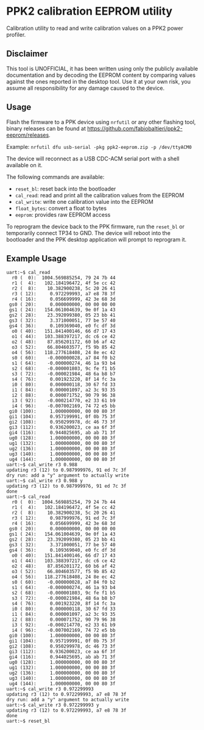 # PPK2 calibration EEPROM utility

Calibration utility to read and write calibration values on a PPK2 power
profiler.

## Disclaimer

This tool is UNOFFICIAL, it has been written using only the publicly available
documentation and by decoding the EEPROM content by comparing values against
the ones reported in the desktop tool. Use it at your own risk, you assume all
responsibility for any damage caused to the device.

## Usage

Flash the firmware to a PPK device using `nrfutil` or any other flashing tool,
binary releases can be found at
https://github.com/fabiobaltieri/ppk2-eeprom/releases.

Example: `nrfutil dfu usb-serial -pkg ppk2-eeprom.zip -p /dev/ttyACM0`

The device will reconnect as a USB CDC-ACM serial port with a shell available
on it.

The following commands are available:

- `reset_bl`: reset back into the bootloader
- `cal_read`: read and print all the calibration values from the EEPROM
- `cal_write`: write one calibration value into the EEPROM
- `float_bytes`: convert a float to bytes
- `eeprom`: provides raw EEPROM access

To reprogram the device back to the PPK firmware, run the `reset_bl` or
temporarily connect TP34 to GND. The device will reboot into the bootloader and
the PPK desktop application will prompt to reprogram it.

## Example Usage

```
uart:~$ cal_read 
  r0 (  0):  1004.569885254, 79 24 7b 44
  r1 (  4):   102.184196472, 4f 5e cc 42
  r2 (  8):    10.382900238, 5c 20 26 41
  r3 ( 12):     0.972299993, a7 e8 78 3f
  r4 ( 16):     0.056699999, 42 3e 68 3d
 gs0 ( 20):     0.000000000, 00 00 00 00
 gs1 ( 24):   154.061004639, 9e 0f 1a 43
 gs2 ( 28):    23.392099380, 05 23 bb 41
 gs3 ( 32):     3.371000051, 77 be 57 40
 gs4 ( 36):     0.109369040, e0 fc df 3d
  o0 ( 40):   151.841400146, 66 d7 17 43
  o1 ( 44):   103.388397217, dc c6 ce 42
  o2 ( 48):    87.856201172, 60 b6 af 42
  o3 ( 52):    66.804603577, f5 9b 85 42
  o4 ( 56):   118.277618408, 24 8e ec 42
  s0 ( 60):    -0.000000028, a7 84 f0 b2
  s1 ( 64):    -0.000000274, 46 1a 93 b4
  s2 ( 68):    -0.000001803, 9c fe f1 b5
  s3 ( 72):    -0.000021984, 48 6a b8 b7
  s4 ( 76):     0.001923220, 8f 14 fc 3a
  i0 ( 80):     0.000000118, 30 67 fd 33
  i1 ( 84):     0.000001097, a2 3c 93 35
  i2 ( 88):     0.000071752, 90 79 96 38
  i3 ( 92):    -0.000214770, e2 33 61 b9
  i4 ( 96):    -0.007002169, 74 72 e5 bb
 gi0 (100):     1.000000000, 00 00 80 3f
 gi1 (104):     0.957199991, 0f 0b 75 3f
 gi2 (108):     0.950299978, dc 46 73 3f
 gi3 (112):     0.936200023, ce aa 6f 3f
 gi4 (116):     0.944025695, ab ab 71 3f
 ug0 (128):     1.000000000, 00 00 80 3f
 ug1 (132):     1.000000000, 00 00 80 3f
 ug2 (136):     1.000000000, 00 00 80 3f
 ug3 (140):     1.000000000, 00 00 80 3f
 ug4 (144):     1.000000000, 00 00 80 3f
uart:~$ cal_write r3 0.988
updating r3 (12) to 0.987999976, 91 ed 7c 3f
dry run: add a "y" argument to actually write
uart:~$ cal_write r3 0.988 y
updating r3 (12) to 0.987999976, 91 ed 7c 3f
done
uart:~$ cal_read
  r0 (  0):  1004.569885254, 79 24 7b 44
  r1 (  4):   102.184196472, 4f 5e cc 42
  r2 (  8):    10.382900238, 5c 20 26 41
  r3 ( 12):     0.987999976, 91 ed 7c 3f
  r4 ( 16):     0.056699999, 42 3e 68 3d
 gs0 ( 20):     0.000000000, 00 00 00 00
 gs1 ( 24):   154.061004639, 9e 0f 1a 43
 gs2 ( 28):    23.392099380, 05 23 bb 41
 gs3 ( 32):     3.371000051, 77 be 57 40
 gs4 ( 36):     0.109369040, e0 fc df 3d
  o0 ( 40):   151.841400146, 66 d7 17 43
  o1 ( 44):   103.388397217, dc c6 ce 42
  o2 ( 48):    87.856201172, 60 b6 af 42
  o3 ( 52):    66.804603577, f5 9b 85 42
  o4 ( 56):   118.277618408, 24 8e ec 42
  s0 ( 60):    -0.000000028, a7 84 f0 b2
  s1 ( 64):    -0.000000274, 46 1a 93 b4
  s2 ( 68):    -0.000001803, 9c fe f1 b5
  s3 ( 72):    -0.000021984, 48 6a b8 b7
  s4 ( 76):     0.001923220, 8f 14 fc 3a
  i0 ( 80):     0.000000118, 30 67 fd 33
  i1 ( 84):     0.000001097, a2 3c 93 35
  i2 ( 88):     0.000071752, 90 79 96 38
  i3 ( 92):    -0.000214770, e2 33 61 b9
  i4 ( 96):    -0.007002169, 74 72 e5 bb
 gi0 (100):     1.000000000, 00 00 80 3f
 gi1 (104):     0.957199991, 0f 0b 75 3f
 gi2 (108):     0.950299978, dc 46 73 3f
 gi3 (112):     0.936200023, ce aa 6f 3f
 gi4 (116):     0.944025695, ab ab 71 3f
 ug0 (128):     1.000000000, 00 00 80 3f
 ug1 (132):     1.000000000, 00 00 80 3f
 ug2 (136):     1.000000000, 00 00 80 3f
 ug3 (140):     1.000000000, 00 00 80 3f
 ug4 (144):     1.000000000, 00 00 80 3f
uart:~$ cal_write r3 0.972299993
updating r3 (12) to 0.972299993, a7 e8 78 3f
dry run: add a "y" argument to actually write
uart:~$ cal_write r3 0.972299993 y
updating r3 (12) to 0.972299993, a7 e8 78 3f
done
uart:~$ reset_bl 
```

